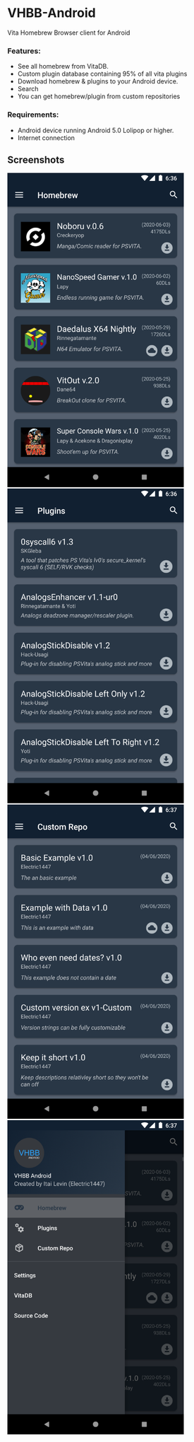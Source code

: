# VHBB-Android
Vita Homebrew Browser client for Android

### Features:
- See all homebrew from VitaDB.
- Custom plugin database containing 95% of all vita plugins
- Download homebrew & plugins to your Android device.
- Search
- You can get homebrew/plugin from custom repositories

### Requirements:
- Android device running Android 5.0 Lolipop or higher.
- Internet connection

## Screenshots
<img src="screenshots/screenshot_homebrew.png" width="400"> &nbsp; <img src="screenshots/screenshot_plugins.png" width="400"> &nbsp; <img src="screenshots/screenshot_customrepo.png" width="400">  &nbsp; <img src="screenshots/screenshot_drawer.png" width="400">
